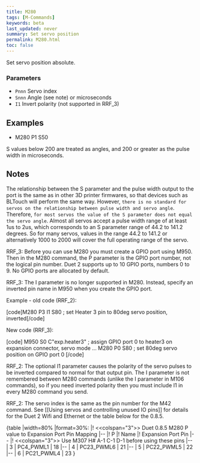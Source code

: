 ```yaml
---
title: M280
tags: [M-Commands] 
keywords: beta 
last_updated: never 
summary: Set servo position 
permalink: M280.html
toc: false 
---
```



Set servo position absolute.

### Parameters

* `Pnnn` Servo index
* `Snnn` Angle (see note) or microseconds
* `I1` Invert polarity (not supported in RRF_3)

## Examples

* M280 P1 S50

S values below 200 are treated as angles, and 200 or greater as the pulse width in microseconds.

## Notes

The relationship between the S parameter and the pulse width output to the port is the same as in other 3D printer firmwares, so that devices such as BLTouch will perform the same way. However, `there is no standard for servos on the relationship between pulse width and servo angle`. Therefore, `for most servos the value of the S parameter does not equal the servo angle`. Almost all servos accept a pulse width range of at least 1us to 2us, which corresponds to an S parameter range of 44.2 to 141.2 degrees. So for many servos, values in the range 44.2 to 141.2 or alternatively 1000 to 2000 will cover the full operating range of the servo.

RRF_3: Before you can use M280 you must create a GPIO port using M950. Then in the M280 command, the P parameter is the GPIO port number, not the logical pin number. Duet 2 supports up to 10 GPIO ports, numbers 0 to 9. No GPIO ports are allocated by default.

RRF_3: The I parameter is no longer supported in M280. Instead, specify an inverted pin name in M950 when you create the GPIO port.

Example - old code (RRF_2):

[code]M280 P3 I1 S80  ; set Heater 3 pin to 80deg servo position, inverted[/code]

New code (RRF_3):

[code]
M950 S0 C"exp.heater3"  ; assign GPIO port 0 to heater3 on expansion connector, servo mode
...
M280 P0 S80  ; set 80deg servo position on GPIO port 0
[/code]

RRF_2: The optional I1 parameter causes the polarity of the servo pulses to be inverted compared to normal for that output pin. The I parameter is not remembered between M280 commands (unlike the I parameter in M106 commands), so if you need inverted polarity then you must include I1 in every M280 command you send.

RRF_2: The servo index is the same as the pin number for the M42 command. See  [[Using servos and controlling unused IO pins]] for details for the Duet 2 Wifi and Ethernet or the table below for the 0.8.5.

{table
|width=80%
|format=30%:
|! <<colspan="3">> Duet 0.8.5 M280 P value to Expansion Port Pin Mapping
|--
|! P
|! Name
|! Expansion Port Pin
|--
|! <<colspan="3">> Use M307 H# A-1 C-1 D-1 before using these pins
|--
| 3
| PC4_PWML1
| 18
|--
| 4
| PC23_PWML6
| 21
|--
| 5
| PC22_PWML5
| 22
|--
| 6
| PC21_PWML4
| 23
}

